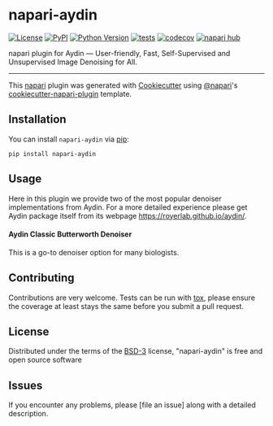 # napari-aydin

[![License](https://img.shields.io/pypi/l/napari-aydin.svg?color=green)](https://github.com/AhmetCanSolak/napari-aydin/raw/main/LICENSE)
[![PyPI](https://img.shields.io/pypi/v/napari-aydin.svg?color=green)](https://pypi.org/project/napari-aydin)
[![Python Version](https://img.shields.io/pypi/pyversions/napari-aydin.svg?color=green)](https://python.org)
[![tests](https://github.com/AhmetCanSolak/napari-aydin/workflows/tests/badge.svg)](https://github.com/AhmetCanSolak/napari-aydin/actions)
[![codecov](https://codecov.io/gh/AhmetCanSolak/napari-aydin/branch/main/graph/badge.svg)](https://codecov.io/gh/AhmetCanSolak/napari-aydin)
[![napari hub](https://img.shields.io/endpoint?url=https://api.napari-hub.org/shields/napari-aydin)](https://napari-hub.org/plugins/napari-aydin)

napari plugin for Aydin — User-friendly, Fast, Self-Supervised and Unsupervised Image Denoising for All. 

----------------------------------

This [napari] plugin was generated with [Cookiecutter] using [@napari]'s [cookiecutter-napari-plugin] template.

<!--
Don't miss the full getting started guide to set up your new package:
https://github.com/napari/cookiecutter-napari-plugin#getting-started

and review the napari docs for plugin developers:
https://napari.org/docs/plugins/index.html
-->

## Installation

You can install `napari-aydin` via [pip]:

    pip install napari-aydin

## Usage

Here in this plugin we provide two of the most popular denoiser implementations from Aydin.
For a more detailed experience please get Aydin package itself from its webpage 
https://royerlab.github.io/aydin/.

#### Aydin Classic Butterworth Denoiser

This is a go-to denoiser option for many biologists.




## Contributing

Contributions are very welcome. Tests can be run with [tox], please ensure
the coverage at least stays the same before you submit a pull request.

## License

Distributed under the terms of the [BSD-3] license,
"napari-aydin" is free and open source software

## Issues

If you encounter any problems, please [file an issue] along with a detailed description.

[napari]: https://github.com/napari/napari
[Cookiecutter]: https://github.com/audreyr/cookiecutter
[@napari]: https://github.com/napari
[MIT]: http://opensource.org/licenses/MIT
[BSD-3]: http://opensource.org/licenses/BSD-3-Clause
[GNU GPL v3.0]: http://www.gnu.org/licenses/gpl-3.0.txt
[GNU LGPL v3.0]: http://www.gnu.org/licenses/lgpl-3.0.txt
[Apache Software License 2.0]: http://www.apache.org/licenses/LICENSE-2.0
[Mozilla Public License 2.0]: https://www.mozilla.org/media/MPL/2.0/index.txt
[cookiecutter-napari-plugin]: https://github.com/napari/cookiecutter-napari-plugin

[napari]: https://github.com/napari/napari
[tox]: https://tox.readthedocs.io/en/latest/
[pip]: https://pypi.org/project/pip/
[PyPI]: https://pypi.org/
